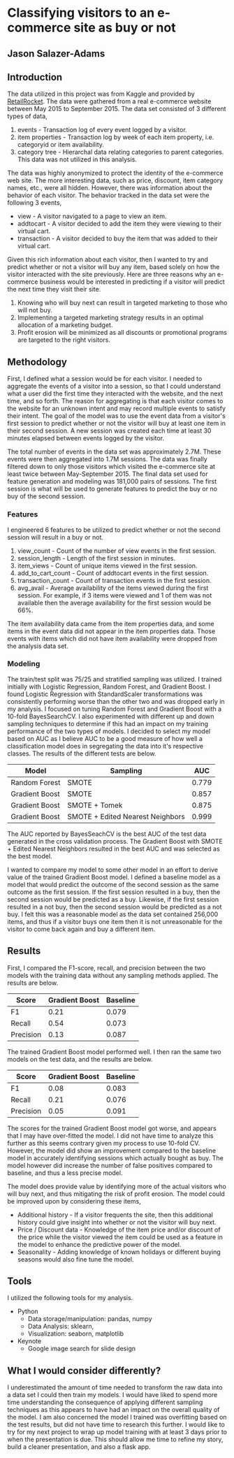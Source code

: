 # **Classifying visitors to an e-commerce site as buy or not**

## Jason Salazer-Adams

## **Introduction**

The data utilized in this project was from Kaggle and provided by [RetailRocket](https://www.kaggle.com/retailrocket/ecommerce-dataset/home). The data were gathered from a real e-commerce website between May 2015 to September 2015. The data set consisted of 3 different types of data,

1. events - Transaction log of every event logged by a visitor.
2. item properties - Transaction log by week of each item property, i.e. categoryid or item availability.
3. category tree - Hierarchal data relating categories to parent categories. This data was not utilized in this analysis.

The data was highly anonymized to protect the identity of the e-commerce web site. The more interesting data, such as price, discount, item category names, etc., were all hidden. However, there was information about the behavior of each visitor. The behavior tracked in the data set were the following 3 events,

* view - A visitor navigated to a page to view an item.
* addtocart - A visitor decided to add the item they were viewing to their virtual cart.
* transaction - A visitor decided to buy the item that was added to their virtual cart.

Given this rich information about each visitor, then I wanted to try and predict whether or not a visitor will buy any item, based solely on how the visitor interacted with the site previously. Here are three reasons why an e-commerce business would be interested in predicting if a visitor will predict the next time they visit their site.

1. Knowing who will buy next can result in targeted marketing to those who will not buy.
2. Implementing a targeted marketing strategy results in an optimal allocation of a marketing budget.
3. Profit erosion will be minimized as all discounts or promotional programs are targeted to the right visitors.

## **Methodology**

First, I defined what a session would be for each visitor. I needed to aggregate the events of a visitor into a session, so that I could understand what a user did the first time they interacted with the website, and the next time, and so forth. The reason for aggregating is that each visitor comes to the website for an unknown intent and may record multiple events to satisfy their intent. The goal of the model was to use the event data from a visitor's first session to predict whether or not the visitor will buy at least one item in their second session. A new session was created each time at least 30 minutes elapsed between events logged by the visitor.

The total number of events in the data set was approximately 2.7M. These events were then aggregated into 1.7M sessions. The data was finally filtered down to only those visitors which visited the e-commerce site at least twice between May-September 2015. The final data set used for feature generation and modeling was 181,000 pairs of sessions. The first session is what will be used to generate features to predict the buy or no buy of the second session.

### **Features**

I engineered 6 features to be utilized to predict whether or not the second session will result in a buy or not.

1. view_count - Count of the number of view events in the first session.
2. session_length - Length of the first session in minutes.
3. item_views - Count of unique items viewed in the first session.
4. add_to_cart_count - Count of addtocart events in the first session.
5. transaction_count - Count of transaction events in the first session.
6. avg_avail - Average availability of the items viewed during the first session. For example, if 3 items were viewed and 1 of them was not available then the average availability for the first session would be 66%.

The item availability data came from the item properties data, and some items in the event data did not appear in the item properties data. Those events with items which did not have item availability were dropped from the analysis data set.

### **Modeling**

The train/test split was 75/25 and stratified sampling was utilized. I trained initially with Logistic Regression, Random Forest, and Gradient Boost. I found Logistic Regression with StandardScaler transformations was consistently performing worse than the other two and was dropped early in my analysis. I focused on tuning Random Forest and Gradient Boost with a 10-fold BayesSearchCV. I also experimented with different up and down sampling techniques to determine if this had an impact on my training performance of the two types of models. I decided to select my model based on AUC as I believe AUC to be a good measure of how well a classification model does in segregating the data into it's respective classes. The results of the different tests are below.

Model| Sampling| AUC|
---|---|---|
Random Forest| SMOTE| 0.779
Gradient Boost| SMOTE| 0.857
Gradient Boost| SMOTE + Tomek| 0.875
Gradient Boost| SMOTE + Edited Nearest Neighbors| 0.999

The AUC reported by BayesSeachCV is the best AUC of the test data generated in the cross validation process. The Gradient Boost with SMOTE + Edited Nearest Neighbors resulted in the best AUC and was selected as the best model.

I wanted to compare my model to some other model in an effort to derive value of the trained Gradient Boost model. I defined a baseline model as a model that would predict the outcome of the second session as the same outcome as the first session. If the first session resulted in a buy, then the second session would be predicted as a buy. Likewise, if the first session resulted in a not buy, then the second session would be predicted as a not buy. I felt this was a reasonable model as the data set contained 256,000 items, and thus if a visitor buys one item then it is not unreasonable for the visitor to come back again and buy a different item.

## **Results**

First, I compared the F1-score, recall, and precision between the two models with the training data without any sampling methods applied. The results are below.

|Score |Gradient Boost| Baseline
---|---|---|
F1| 0.21| 0.079
Recall| 0.54| 0.073
Precision| 0.13| 0.087

The trained Gradient Boost model performed well. I then ran the same two models on the test data, and the results are below.

|Score |Gradient Boost| Baseline
---|---|---|
F1| 0.08| 0.083
Recall| 0.21| 0.076
Precision| 0.05| 0.091

The scores for the trained Gradient Boost model got worse, and appears that I may have over-fitted the model. I did not have time to analyze this further as this seems contrary given my process to use 10-fold CV. However, the model did show an improvement compared to the baseline model in accurately identifying sessions which actually bought as buy. The model however did increase the number of false positives compared to baseline, and thus a less precise model.

The model does provide value by identifying more of the actual visitors who will buy next, and thus mitigating the risk of profit erosion. The model could be improved upon by considering these items,

* Additional history - If a visitor frequents the site, then this additional history could give insight into whether or not the visitor will buy next.
* Price / Discount data - Knowledge of the item price and/or discount of the price while the visitor viewed the item could be used as a feature in the model to enhance the predictive power of the model.
* Seasonality - Adding knowledge of known holidays or different buying seasons would also fine tune the model.

## **Tools**

I utilized the following tools for my analysis.

* Python
  * Data storage/manipulation: pandas, numpy
  * Data Analysis: sklearn,
  * Visualization: seaborn, matplotlib
* Keynote
  * Google image search for slide design

## **What I would consider differently?**

I underestimated the amount of time needed to transform the raw data into a data set I could then train my models. I would have liked to spend more time understanding the consequence of applying different sampling techniques as this appears to have had an impact on the overall quality of the model. I am also concerned the model I trained was overfitting based on the test results, but did not have time to research this further. I would like to try for my next project to wrap up model training with at least 3 days prior to when the presentation is due. This should allow me time to refine my story, build a cleaner presentation, and also a flask app.